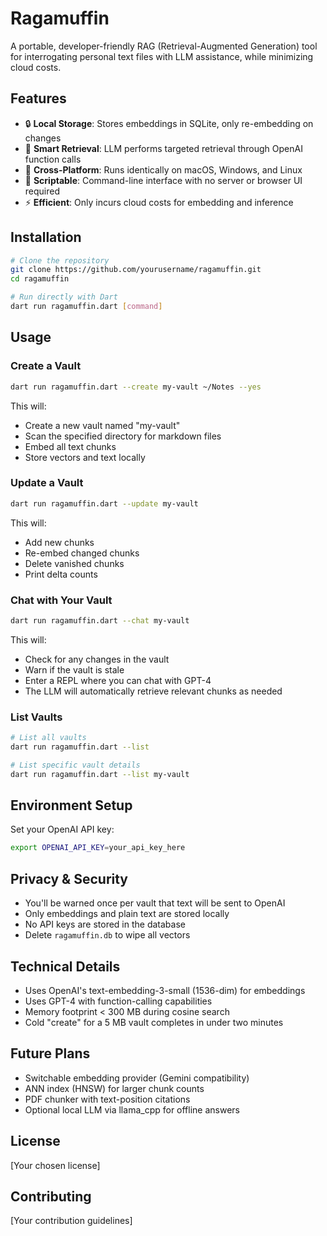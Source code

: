 # Ragamuffin

A portable, developer-friendly RAG (Retrieval-Augmented Generation) tool for interrogating personal text files with LLM assistance, while minimizing cloud costs.

## Features

- 🔒 **Local Storage**: Stores embeddings in SQLite, only re-embedding on changes
- 🎯 **Smart Retrieval**: LLM performs targeted retrieval through OpenAI function calls
- 🚀 **Cross-Platform**: Runs identically on macOS, Windows, and Linux
- 📝 **Scriptable**: Command-line interface with no server or browser UI required
- ⚡ **Efficient**: Only incurs cloud costs for embedding and inference

## Installation

```bash
# Clone the repository
git clone https://github.com/yourusername/ragamuffin.git
cd ragamuffin

# Run directly with Dart
dart run ragamuffin.dart [command]
```

## Usage

### Create a Vault

```bash
dart run ragamuffin.dart --create my-vault ~/Notes --yes
```

This will:
- Create a new vault named "my-vault"
- Scan the specified directory for markdown files
- Embed all text chunks
- Store vectors and text locally

### Update a Vault

```bash
dart run ragamuffin.dart --update my-vault
```

This will:
- Add new chunks
- Re-embed changed chunks
- Delete vanished chunks
- Print delta counts

### Chat with Your Vault

```bash
dart run ragamuffin.dart --chat my-vault
```

This will:
- Check for any changes in the vault
- Warn if the vault is stale
- Enter a REPL where you can chat with GPT-4
- The LLM will automatically retrieve relevant chunks as needed

### List Vaults

```bash
# List all vaults
dart run ragamuffin.dart --list

# List specific vault details
dart run ragamuffin.dart --list my-vault
```

## Environment Setup

Set your OpenAI API key:

```bash
export OPENAI_API_KEY=your_api_key_here
```

## Privacy & Security

- You'll be warned once per vault that text will be sent to OpenAI
- Only embeddings and plain text are stored locally
- No API keys are stored in the database
- Delete `ragamuffin.db` to wipe all vectors

## Technical Details

- Uses OpenAI's text-embedding-3-small (1536-dim) for embeddings
- Uses GPT-4 with function-calling capabilities
- Memory footprint < 300 MB during cosine search
- Cold "create" for a 5 MB vault completes in under two minutes

## Future Plans

- Switchable embedding provider (Gemini compatibility)
- ANN index (HNSW) for larger chunk counts
- PDF chunker with text-position citations
- Optional local LLM via llama_cpp for offline answers

## License

[Your chosen license]

## Contributing

[Your contribution guidelines]
